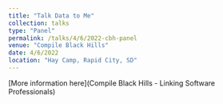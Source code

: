 ```yaml
---
title: "Talk Data to Me"
collection: talks
type: "Panel"
permalink: /talks/4/6/2022-cbh-panel
venue: "Compile Black Hills"
date: 4/6/2022
location: "Hay Camp, Rapid City, SD"
---
```


[More information here](Compile Black Hills - Linking Software Professionals)
